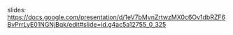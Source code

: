 slides: https://docs.google.com/presentation/d/1eV7bMvnZrtwzMX0c6Ov1dbRZF6BvPrrLyE01NGNjBqk/edit#slide=id.g4ac5a12755_0_325
